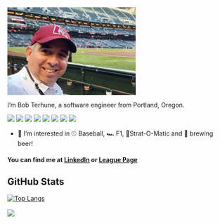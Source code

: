 

<img align="center" src="https://github.com/bobterhune3/bobterhune3/blob/main/20210525_183228.jpg" height="200">

I’m Bob Terhune, a software engineer from Portland, Oregon.

![](https://img.shields.io/badge/OS-Windows-informational?logo=Windows&logoColor=white&color=#0078D6)
![](https://img.shields.io/badge/OS-Linux-informational?style=flat&logo=Linux&logoColor=white&color=#FCC624)
![](https://img.shields.io/badge/Code-Java-informational?style=flat&logo=Java&logoColor=white&color=#007396)
![](https://img.shields.io/badge/Code-CSharp-informational?style=flat&logo=CSharp&logoColor=white&color=#239120)
![](https://img.shields.io/badge/Tools-SQL-informational?style=flat&logo=Linux&logoColor=white&color=#CC2927)
![](https://img.shields.io/badge/Tools-Kubernetes-informational?style=flat&logo=kubernetes&logoColor=white&color=#2bbc8a)
![](https://img.shields.io/badge/Tools-ActiveMQ-informational?style=flat&logo=activemq&logoColor=white&color=#2bbc8a)
![](https://img.shields.io/badge/Cloud-Amazon_AWS-informational?style=flat&logo=amazonaws&logoColor=white&color=#2bbc8a)


- 👀 I’m interested in ⚾ Baseball, 🏎️ F1, 🎲Strat-O-Matic and 🍺 brewing beer!
#### You can find me at [LinkedIn](https://www.linkedin.com/in/bob-terhune-910a9311) or [League Page](http://bobterhune.com/baseball/2020/)

## GitHub Stats
[![Top Langs](https://github-readme-stats.vercel.app/api/top-langs/?username=bobterhune3&layout=compact)](https://github.com/bobterhune3/github-readme-stats)

<img align="center" src="https://github-readme-stats.vercel.app/api?username=bobterhune3&theme=light" />
